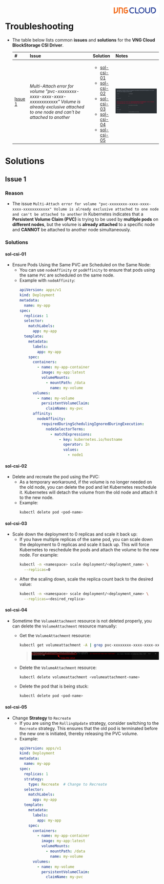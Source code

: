 <div style="float: right;"><img src="../../../images/01.png" width="160px" /></div><br>

# Troubleshooting

- The table below lists common **issues** and **solutions** for the **VNG Cloud BlockStorage CSI Driver**.

  | #                   | Issue                                                                                                                                                        | Solution                                                                                                        | Notes                                 |
  | ------------------- | ------------------------------------------------------------------------------------------------------------------------------------------------------------ | --------------------------------------------------------------------------------------------------------------- | ------------------------------------- |
  | [Issue 1](#issue-1) | _Multi-Attach error for volume "pvc-xxxxxxxx-xxxx-xxxx-xxxx-xxxxxxxxxxxx" Volume is already exclusive attached to one node and can't be attached to another_ | <ul><li>[sol-csi-01](#sol-csi-01)</li><li>[sol-csi-02](#sol-csi-02)</li><li>[sol-csi-03](#sol-csi-03)</li><li>[sol-csi-04](#sol-csi-04)</li><li>[sol-csi-05](#sol-csi-05)</li></ul> | ![](../../../images/csi/issue/01.png) |

# Solutions

## Issue 1

### Reason

- The issue `Multi-Attach error for volume "pvc-xxxxxxxx-xxxx-xxxx-xxxx-xxxxxxxxxxxx" Volume is already exclusive attached to one node and can't be attached to another` in Kubernetes indicates that a **Persistent Volume Claim (PVC)** is trying to be used by **multiple pods** on **different nodes**, but the volume is **already attached** to a specific node and **CANNOT** be attached to another node simultaneously.

### Solutions

#### sol-csi-01

- Ensure Pods Using the Same PVC are Scheduled on the Same Node:
  - You can use `nodeAffinity` or `podAffinity` to ensure that pods using the same `PVC` are scheduled on the same node.
  - Example with `nodeAffinity`:
    ```yaml
    apiVersion: apps/v1
    kind: Deployment
    metadata:
      name: my-app
    spec:
      replicas: 1
      selector:
        matchLabels:
          app: my-app
      template:
        metadata:
          labels:
            app: my-app
        spec:
          containers:
            - name: my-app-container
              image: my-app:latest
              volumeMounts:
                - mountPath: /data
                  name: my-volume
          volumes:
            - name: my-volume
              persistentVolumeClaim:
                claimName: my-pvc
          affinity:
            nodeAffinity:
              requiredDuringSchedulingIgnoredDuringExecution:
                nodeSelectorTerms:
                  - matchExpressions:
                      - key: kubernetes.io/hostname
                        operator: In
                        values:
                          - node1
    ```

#### sol-csi-02

- Delete and recreate the pod using the PVC:
  - As a temporary workaround, if the volume is no longer needed on the old node, you can delete the pod and let Kubernetes reschedule it. Kubernetes will detach the volume from the old node and attach it to the new node.
  - Example:
    ```bash
    kubectl delete pod <pod-name>
    ```

#### sol-csi-03

- Scale down the deployment to 0 replicas and scale it back up:
  - If you have multiple replicas of the same pod, you can scale down the deployment to 0 replicas and scale it back up. This will force Kubernetes to reschedule the pods and attach the volume to the new node. For example:
    ```bash
    kubectl -n <namespace> scale deployment/<deployment_name> \
      --replicas=0
    ```
  - After the scaling down, scale the replica count back to the desired value:
    ```bash
    kubectl -n <namespace> scale deployment/<deployment_name> \
      --replicas=<desired_replica>
    ```

#### sol-csi-04
- Sometime the `VolumeAttachment` resource is not deleted properly, you can delete the `VolumeAttachment` resource manually:
  - Get the `VolumeAttachment` resource:
    ```bash
    kubectl get volumeattachment -A | grep pvc-xxxxxxxx-xxxx-xxxx-xxxx-xxxxxxxxxxxx
    ```
    > ![](../../../images/csi/issue/02.png)
  - Delete the `VolumeAttachment` resource:
    ```bash
    kubectl delete volumeattachment <volumeattachment-name>
    ```
  
  - Delete the pod that is being stuck:
    ```bash
    kubectl delete pod <pod-name>
    ```

#### sol-csi-05
- Change **Strategy** to `Recreate`
  - If you are using the `RollingUpdate` strategy, consider switching to the `Recreate` strategy. This ensures that the old pod is terminated before the new one is initiated, thereby releasing the PVC volume.
  - Example:
    ```yaml
    apiVersion: apps/v1
    kind: Deployment
    metadata:
      name: my-app
    spec:
      replicas: 1
      strategy:
        type: Recreate  # Change to Recreate
      selector:
        matchLabels:
          app: my-app
      template:
        metadata:
          labels:
            app: my-app
        spec:
          containers:
            - name: my-app-container
              image: my-app:latest
              volumeMounts:
                - mountPath: /data
                  name: my-volume
          volumes:
            - name: my-volume
              persistentVolumeClaim:
                claimName: my-pvc
    ```

